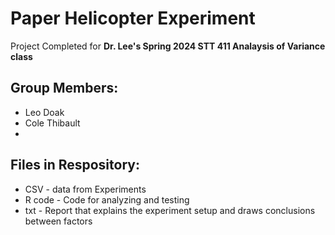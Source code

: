 # Paper Helicopter Experiment 

Project Completed for **Dr. Lee's Spring 2024 STT 411 Analaysis of Variance class** 

## Group Members: 
*  Leo Doak 
*  Cole Thibault 
* 

## Files in Respository: 
*  CSV - data from Experiments 
*  R code - Code for analyzing and testing 
*  txt - Report that explains the experiment setup and draws conclusions between factors

